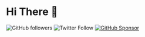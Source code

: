 # Hi There 👋

![GitHub followers](https://img.shields.io/github/followers/Furkan-Gulsen?color=BLUE&label=FOLLOW%20%40FURKAN-GULSEN&logo=GITHUB&logoColor=WHITE&style=for-the-badge)
![Twitter Follow](https://img.shields.io/twitter/follow/erdaltsksn?style=for-the-badge)
[![GitHub Sponsor](https://img.shields.io/badge/SUPPORT%20AT-GITHUB-blue?style=for-the-badge)](https://github.com/sponsors/erdaltsksn)
